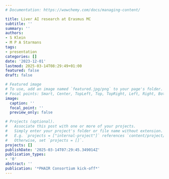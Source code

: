 ```yaml
---
# Documentation: https://wowchemy.com/docs/managing-content/

title: Liver AI research at Erasmus MC
subtitle: ''
summary: ''
authors:
- S Klein
- M P A Starmans
tags:
- presentation
categories: []
date: '2023-12-01'
lastmod: 2025-03-14T08:29:49+01:00
featured: false
draft: false

# Featured image
# To use, add an image named `featured.jpg/png` to your page's folder.
# Focal points: Smart, Center, TopLeft, Top, TopRight, Left, Right, BottomLeft, Bottom, BottomRight.
image:
  caption: ''
  focal_point: ''
  preview_only: false

# Projects (optional).
#   Associate this post with one or more of your projects.
#   Simply enter your project's folder or file name without extension.
#   E.g. `projects = ["internal-project"]` references `content/project/deep-learning/index.md`.
#   Otherwise, set `projects = []`.
projects: []
publishDate: '2025-03-14T07:29:45.349014Z'
publication_types:
- '0'
abstract: ''
publication: '*PHAIR Consortium kick-off*'
---
```

